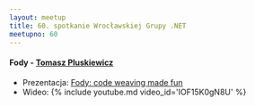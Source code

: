 ```yaml
---
layout: meetup
title: 60. spotkanie Wrocławskiej Grupy .NET
meetupno: 60
---
```


#### Fody - [Tomasz Pluskiewicz]()
* Prezentacja: [Fody: code weaving made fun]({{BASE_PATH}}/assets/fody.odp)
* Wideo: {% include youtube.md video_id='IOF15K0gN8U' %}
